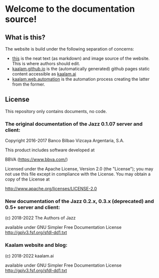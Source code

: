 # Welcome to the documentation source!

## What is this?

The website is build under the following separation of concerns:

  - [this](https://github.com/kaalam/document.source) is the neat text (as markdown) and image source of the website. This is where authors should edit.
  - [kaalam.github.io](https://github.com/kaalam/kaalam.github.io) is the (automatically generated) github pages static content accessible as [kaalam.ai](https://kaalam.github.io/)
  - [kaalam.web.automation](https://github.com/kaalam/kaalam.web.automation) is the automation process creating the latter from the former.


## License

  This repository only contains documents, no code.

### The original documentation of the Jazz 0.1.07 server and client:

  Copyright 2016-2017 Banco Bilbao Vizcaya Argentaria, S.A.

This product includes software developed at

BBVA (https://www.bbva.com/)

Licensed under the Apache License, Version 2.0 (the "License"); you may not use this file except in compliance with the License. You may obtain a copy of the License at

http://www.apache.org/licenses/LICENSE-2.0


### New documentation of the Jazz 0.2.x, 0.3.x (deprecated) and 0.5+ server and client:

  (c) 2018-2022 The Authors of Jazz

  available under GNU Simpler Free Documentation License http://gplv3.fsf.org/sfdl-dd1.txt


### Kaalam website and blog:

  (c) 2018-2022 kaalam.ai

  available under GNU Simpler Free Documentation License http://gplv3.fsf.org/sfdl-dd1.txt
